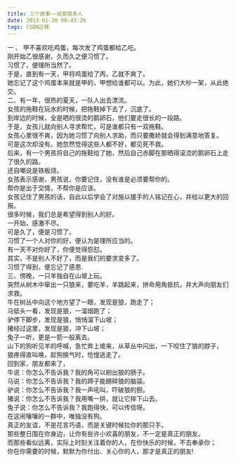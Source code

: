 ```yaml
---
title: 三个故事——说穿很多人
date: 2013-01-30 08:43:26
tags: CSDN迁移
---
```

   一 、 甲不喜欢吃鸡蛋，每次发了鸡蛋都给乙吃。  
 刚开始乙很感谢，久而久之便习惯了。  
 习惯了，便理所当然了。  
 于是，直到有一天，甲将鸡蛋给了丙，乙就不爽了。  
 她忘记了这个鸡蛋本来就是甲的，甲想给谁都可以。为此，她们大吵一架，从此绝交。  
 二、有一年，很热的夏天，一队人出去漂流。  
 女孩的拖鞋在玩水的时候，把拖鞋掉下去了，沉底了。  
 到岸边的时候，全是晒的很烫的鹅卵石，他们要走很长的一段路。  
 于是，女孩儿就向别人寻求帮忙，可是谁都只有一双拖鞋。  
 女孩心里很不爽，因为她习惯了向别人求助，而只要撒娇就会得到满意地答复。  
 可是这次却没有。她忽然觉得这些人都不好，都见死不救。  
 后来，有一个男孩将自己的拖鞋给了她，然后自己赤脚在那晒得滚烫的鹅卵石上走了很久的路。  
 还自嘲说是铁板烧。  
 女孩表示感谢，男孩说，你要记住，没有谁是必须要帮你的。  
 帮你是出于交情，不帮你是应该。  
 女孩记住了男孩的话，自此以后学会了对施以援手的人铭记在心，并给以更大的回报。  
 很多时候，我们总是希望得到别人的好。  
 一开始，感激不尽。  
 可是久了，便是习惯了。  
 习惯了一个人对你的好，便认为是理所应当的。  
 有一天不对你好了，你便觉得怨怼。  
 其实，不是别人不好了，而是我们的要求变多了。  
 习惯了得到，便忘记了感恩.  
 三、傍晚，一只羊独自在山坡上玩。  
 突然从树木中窜出一只狼来，要吃羊，羊跳起来，拼命用角抵抗，并大声向朋友们求救。  
 牛在树丛中向这个地方望了一眼，发现是狼，跑走了；  
 马低头一看，发现是狼，一溜烟跑了；  
 驴停下脚步，发现是狼，悄悄溜下山坡；  
 猪经过这里，发现是狼，冲下山坡；  
 兔子一听，更是一箭一般离去。  
 山下的狗听见羊的呼喊，急忙奔上坡来，从草丛中闪出，一下咬住了狼的脖子，  
 狼疼得直叫唤，趁狗换气时，怆惶逃走了。  
 回到家，朋友都来了，  
 牛说：你怎么不告诉我？我的角可以剜出狼的肠子。  
 马说：你怎么不告诉我？我的蹄子能踢碎狼的脑袋。  
 驴说：你怎么不告诉我？我一声吼叫，吓破狼的胆。  
 猪说：你怎么不告诉我？我用嘴一拱，就让它摔下山去。  
 兔子说：你怎么不告诉我？我跑得快，可以传信呀。  
 在这闹嚷嚷的一群中，唯独没有狗。  
 真正的友谊，不是花言巧语，而是关键时候拉你的那只手。  
 那些整日围在你身边，让你有些许小欢喜的朋友，不一定是真正的朋友。  
 而那些看似远离，实际上时刻关注着你的人，在你快乐的时候，不去奉承你；  
 你在你需要的时候，默默为你付出、关心你的人，那才是真正的朋友!  
   
 